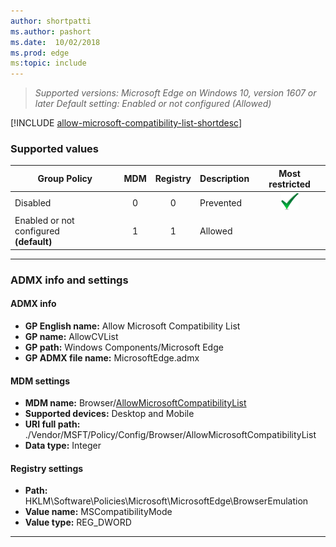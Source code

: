 ```yaml
---
author: shortpatti
ms.author: pashort
ms.date:  10/02/2018
ms.prod: edge
ms:topic: include
---
```


<!-- ## Allow Microsoft Compatibility List -->
>*Supported versions: Microsoft Edge on Windows 10, version 1607 or later* 
>*Default setting:  Enabled or not configured (Allowed)*

[!INCLUDE [allow-microsoft-compatibility-list-shortdesc](../shortdesc/allow-microsoft-compatibility-list-shortdesc.md)]

### Supported values

|Group Policy  |MDM |Registry |Description |Most restricted |
|---|:---:|:---:|---|:---:|
|Disabled |0 |0 |Prevented |![Most restricted value](../images/check-gn.png) |
|Enabled or not configured<br>**(default)** |1 |1 |Allowed | |
---

### ADMX info and settings

#### ADMX info
- **GP English name:** Allow Microsoft Compatibility List
- **GP name:** AllowCVList
- **GP path:** Windows Components/Microsoft Edge
- **GP ADMX file name:** MicrosoftEdge.admx

#### MDM settings
- **MDM name:** Browser/[AllowMicrosoftCompatibilityList](https://docs.microsoft.com/en-us/windows/client-management/mdm/policy-csp-browser#browser-allowmicrosoftcompatibilitylist)
- **Supported devices:** Desktop and Mobile
- **URI full path:** ./Vendor/MSFT/Policy/Config/Browser/AllowMicrosoftCompatibilityList 
- **Data type:** Integer

#### Registry settings
- **Path:** HKLM\\Software\\Policies\\Microsoft\\MicrosoftEdge\\BrowserEmulation
- **Value name:** MSCompatibilityMode
- **Value type:** REG_DWORD

<hr>
